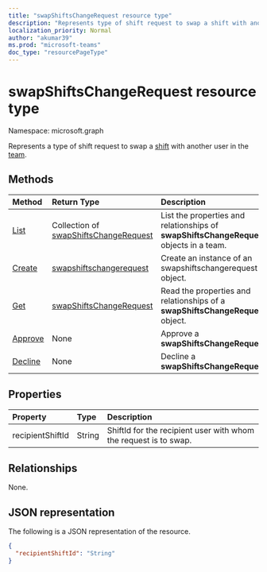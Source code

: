 ```yaml
---
title: "swapShiftsChangeRequest resource type"
description: "Represents type of shift request to swap a shift with another user in the team."
localization_priority: Normal
author: "akumar39"
ms.prod: "microsoft-teams"
doc_type: "resourcePageType"
---
```


# swapShiftsChangeRequest resource type

Namespace: microsoft.graph

Represents a type of shift request to swap a [shift](../resources/shift.md) with another user in the [team](../resources/team.md).

## Methods

| Method       | Return Type | Description |
|:-------------|:------------|:------------|
| [List](../api/swapshiftschangerequest-list.md) | Collection of [swapShiftsChangeRequest](swapshiftschangerequest.md) | List the properties and relationships of **swapShiftsChangeRequest** objects in a team. |
| [Create](../api/swapshiftschangerequest-post.md) | [swapshiftschangerequest](swapshiftschangerequest.md) | Create an instance of an swapshiftschangerequest object. |
| [Get](../api/swapshiftschangerequest-get.md) | [swapShiftsChangeRequest](swapshiftschangerequest.md) | Read the properties and relationships of a **swapShiftsChangeRequest** object. |
|[Approve](../api/swapshiftschangerequest-approve.md)|None|Approve a **swapShiftsChangeRequest**. |
|[Decline](../api/swapshiftschangerequest-decline.md)|None|Decline a **swapShiftsChangeRequest**.|

## Properties

| Property     | Type        | Description |
|:-------------|:------------|:------------|
|recipientShiftId|String|ShiftId for the recipient user with whom the request is to swap.|

## Relationships

None.

## JSON representation

The following is a JSON representation of the resource.

<!-- {
  "blockType": "resource",
  "optionalProperties": [

  ],
  "@odata.type": "microsoft.graph.swapShiftsChangeRequest",
  "baseType": ""
}-->

```json
{
  "recipientShiftId": "String"
}
```

<!-- uuid: 16cd6b66-4b1a-43a1-adaf-3a886856ed98
2019-02-04 14:57:30 UTC -->
<!-- {
  "type": "#page.annotation",
  "description": "swapShiftsChangeRequest resource",
  "keywords": "",
  "section": "documentation",
  "tocPath": ""
}-->
